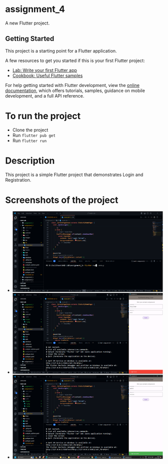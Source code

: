 # assignment_4

A new Flutter project.

## Getting Started

This project is a starting point for a Flutter application.

A few resources to get you started if this is your first Flutter project:

- [Lab: Write your first Flutter app](https://docs.flutter.dev/get-started/codelab)
- [Cookbook: Useful Flutter samples](https://docs.flutter.dev/cookbook)

For help getting started with Flutter development, view the
[online documentation](https://docs.flutter.dev/), which offers tutorials,
samples, guidance on mobile development, and a full API reference.

# To run the project

- Clone the project
- Run `flutter pub get`
- Run `flutter run`

# Description

This project is a simple Flutter project that demonstrates Login and Registration.

# Screenshots of the project

- ![Screenshot 1](images/1.png)
- ![Screenshot 2](images/2.png)
- ![Screenshot 3](images/3.png)
